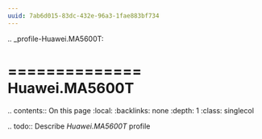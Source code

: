 ```yaml
---
uuid: 7ab6d015-83dc-432e-96a3-1fae883bf734
---
```

.. _profile-Huawei.MA5600T:

==============
Huawei.MA5600T
==============

.. contents:: On this page
    :local:
    :backlinks: none
    :depth: 1
    :class: singlecol

.. todo::
    Describe *Huawei.MA5600T* profile

